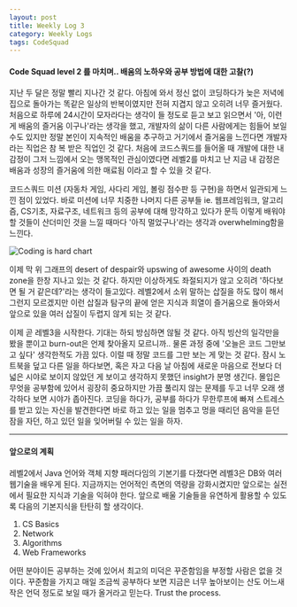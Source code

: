 ```yaml
---
layout: post
title: Weekly Log 3
category: Weekly Logs
tags: CodeSquad
---
```


#### Code Squad level 2 를 마치며.. 배움의 노하우와 공부 방법에 대한 고찰(?)

지난 두 달은 정말 빨리 지나간 것 같다. 아침에 와서 정신 없이 코딩하다가 늦은 저녁에 집으로 돌아가는 똑같은 일상의 반복이였지만 전혀 지겹지 않고 오히려 너무 즐거웠다. 처음으로 하루에 24시간이 모자라다는 생각이 들 정도로 듣고 보고 읽으면서 '아, 이런 게 배움의 즐거움 이구나'라는 생각을 했고, 개발자의 삶이 다른 사람에게는 힘들어 보일 수도 있지만 정말 본인이 지속적인 배움을 추구하고 거기에서 즐거움을 느낀다면 개발자라는 직업은 참 복 받은 직업인 것 같다. 처음에 코드스쿼드를 들어올 때 개발에 대한 내 감정이 그저 느낌에서 오는 맹목적인 관심이였다면 레벨2를 마치고 난 지금 내 감정은 배움과 성장의 즐거움에 의한 매료됨 이라고 할 수 있을 것 같다.


코드스쿼드 미션 (자동차 게임, 사다리 게임, 볼링 점수판 등 구현)을 하면서 일관되게 느낀 점이 있었다. 바로 미션에 너무 치중한 나머지 다른 공부들 ie. 웹프레임워크, 알고리즘, CS기초, 자료구조, 네트워크 등의 공부에 대해 망각하고 있다가 문득 이렇게 배워야 할 것들이 산더미인 것을 느낄 때마다 '아직 멀었구나'라는 생각과 overwhelming함을 느낀다.

![Coding is hard chart]("/assets/img/coding_is_hard_combined_chart.png")

이제 막 위 그래프의 desert of despair와 upswing of awesome 사이의 death zone을 한창 지나고 있는 것 같다. 하지만 이상하게도 좌절되지가 않고 오히려 '하다보면 될 거 같은데?'라는 생각이 들고있다. 레벨2에서 소위 말하는 삽질을 하도 많이 해서 그런지 모르겠지만 이런 삽질과 탐구의 끝에 얻은 지식과 희열이 즐거움으로 돌아와서 앞으로 있을 여러 삽질이 두렵지 않게 되는 것 같다.

이제 곧 레벨3을 시작한다. 기대는 하되 방심하면 않될 것 같다. 아직 빙산의 일각만을 봤을 뿐이고 burn-out은 언제 찾아올지 모르니까.. 물론 과정 중에 '오늘은 코드 그만보고 싶다' 생각한적도 가끔 있다. 이럴 때 정말 코드를 그만 보는 게 맞는 것 같다. 잠시 노트북을 덮고 다른 일을 하다보면, 혹은 자고 다음 날 아침에 새로운 마음으로 전보다 더 넓은 시야로 보이지 않았던 게 보이고 생각하지 못했던 insight가 분명 생긴다. 몰입은 무엇을 공부함에 있어서 굉장히 중요하지만 가끔 풀리지 않는 문제를 두고 너무 오래 생각하다 보면 시야가 좁아진다. 코딩을 하다가, 공부를 하다가 무한루프에 빠져 스트레스를 받고 있는 자신을 발견한다면 바로 하고 있는 일을 멈추고 멍을 때리던 음악을 듣던 잠을 자던, 하고 있던 일을 잊어버릴 수 있는 일을 하자.

---

#### 앞으로의 계획

레벨2에서 Java 언어와 객체 지향 패러다임의 기본기를 다졌다면 레벨3은 DB와 여러 웹기술을 배우게 된다. 지금까지는 언어적인 측면의 역량을 강화시켰지만 앞으로는 실전에서 필요한 지식과 기술을 익혀야 한다. 앞으로 배울 기술들을 유연하게 활용할 수 있도록 다음의 기본지식을 탄탄히 할 생각이다.

1. CS Basics
2. Network
3. Algorithms
4. Web Frameworks

어떤 분야이든 공부하는 것에 있어서 최고의 미덕은 꾸준함임을 부정할 사람은 없을 것이다. 꾸준함을 가지고 매일 조금씩 공부하다 보면 지금은 너무 높아보이는 산도 어느새 작은 언덕 정도로 보일 때가 올거라고 믿는다. Trust the process.
